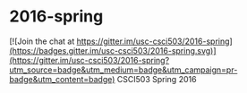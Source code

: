 # 2016-spring

[![Join the chat at https://gitter.im/usc-csci503/2016-spring](https://badges.gitter.im/usc-csci503/2016-spring.svg)](https://gitter.im/usc-csci503/2016-spring?utm_source=badge&utm_medium=badge&utm_campaign=pr-badge&utm_content=badge)
CSCI503 Spring 2016

